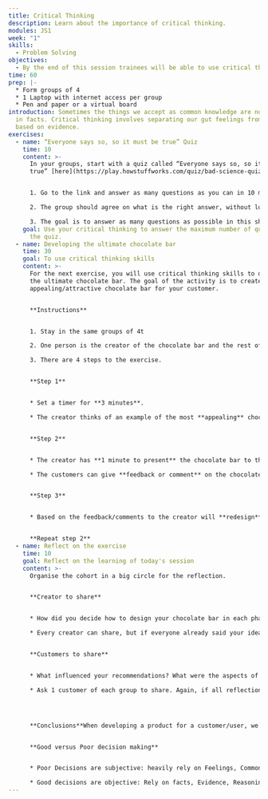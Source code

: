 ```yaml
---
title: Critical Thinking
description: Learn about the importance of critical thinking.
modules: JS1
week: "1"
skills:
  - Problem Solving
objectives:
  - By the end of this session trainees will be able to use critical thinking.
time: 60
prep: |-
  * Form groups of 4 
  * 1﻿ Laptop with internet access per group
  * Pen and paper or a virtual board
introduction: Sometimes the things we accept as common knowledge are not rooted
  in facts. Critical thinking involves separating our gut feelings from those
  based on evidence.
exercises:
  - name: “Everyone says so, so it must be true” Quiz
    time: 10
    content: >-
      I﻿n your groups, start with a quiz called “Everyone says so, so it must be
      true” [here](https://play.howstuffworks.com/quiz/bad-science-quiz).


      1. Go to the link and answer as many questions as you can in 10 min.

      2. T﻿he group should agree on what is the right answer, without long discussions.

      3. T﻿he goal is to answer as many questions as possible in this short time.
    goal: Use your critical thinking to answer the maximum number of questions on
      the quiz.
  - name: Developing the ultimate chocolate bar
    time: 30
    goal: To use critical thinking skills
    content: >-
      For the next exercise, you will use critical thinking skills to develop
      the ultimate chocolate bar. The goal of the activity is to create the most
      appealing/attractive chocolate bar for your customer.


      **Instructions**


      1. Stay in the same groups of 4t

      2. One person is the creator of the chocolate bar and the rest of the group are the customers/users 

      3. There are 4 steps to the exercise.


      **Step 1**


      * Set a timer for **3 minutes**.

      * The creator thinks of an example of the most **appealing** chocolate bar and writes all the aspects of their chocolate bar down.


      **Step 2**


      * The creator has **1 minute to present** the chocolate bar to the customers/users.

      * The customers can give **feedback or comment** on the chocolate bar, maximum **5 minutes**


      **Step 3**


      * Based on the feedback/comments to the creator will **redesign** their chocolate bar for another **3 minutes.**


      **Repeat step 2**
  - name: Reflect on the exercise
    time: 10
    goal: Reflect on the learning of today's session
    content: >-
      O﻿rganise the cohort in a big circle for the reflection. 


      **Creator to share**


      * How did you decide how to design your chocolate bar in each phase? How did you measure the value of the chocolate bar to the customer each time to make improvements? 

      * Every creator can share, but if everyone already said your ideas, you are welcome to pass to avoid repetitive discussion


      **C﻿ustomers to share**


      * What influenced your recommendations? What were the aspects of the chocolate bar you valued in this product? 

      * A﻿sk 1 customer of each group to share. Again, if all reflection has been said, it's fine to just say "same as what was mentioned by X person" 




      **C﻿onclusions**When developing a product for a customer/user, we cannot merely rely on our gut feelings or preferences. Using critical thinking, we employ different types of research in our development. Critical thinking requires you to think beyond your opinions/facts that you know and your own experiences. It involves good decision-making and using other sources to form a sound judgement.


      **Good versus Poor decision making**


      * Poor Decisions are subjective: heavily rely on Feelings, Common sense, Gut Instinct, and Guessing.

      * Good decisions are objective: Rely on facts, Evidence, Reasoning, and Informed opinion.
---
```

